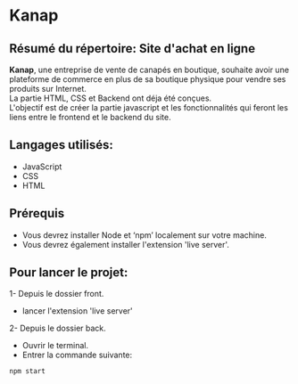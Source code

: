# Kanap

## Résumé du répertoire: Site d'achat en ligne
__Kanap__, une entreprise de vente de canapés en boutique, souhaite avoir une plateforme de commerce en plus de sa boutique physique pour vendre ses produits sur Internet.  
La partie HTML, CSS et Backend ont déja été conçues.  
L'objectif est de créer la partie javascript et les fonctionnalités qui feront les liens entre le frontend et le backend du site.

## Langages utilisés:
  * JavaScript
  * CSS
  * HTML

## Prérequis

  * Vous devrez installer Node et ‘npm’ localement sur votre machine.
  * Vous devrez également installer l'extension 'live server'.

## Pour lancer le projet:

  1- Depuis le dossier front.
  * lancer l'extension 'live server'
          
  
  2- Depuis le dossier back.
  * Ouvrir le terminal.
  * Entrer la commande suivante:
  ```
  npm start
  ```
